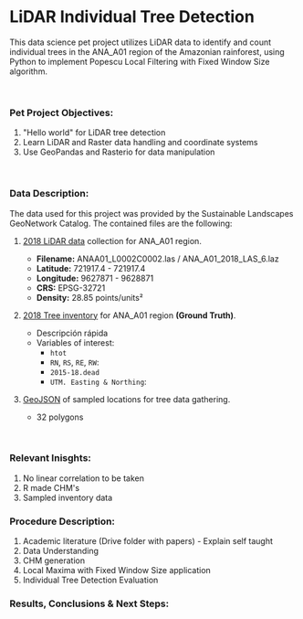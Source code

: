 # LiDAR Individual Tree Detection

This data science pet project utilizes LiDAR data to identify and count individual trees in the ANA_A01 region of the Amazonian rainforest, using Python to implement Popescu Local Filtering with Fixed Window Size algorithm.

&nbsp;

### **Pet Project Objectives:**

1. "Hello world" for LiDAR tree detection
2. Learn LiDAR and Raster data handling and coordinate systems
3. Use GeoPandas and Rasterio for data manipulation

&nbsp;

### **Data Description:**

The data used for this project was provided by the Sustainable Landscapes GeoNetwork Catalog. The contained files are the following:
1. [2018 LiDAR data](https://www.paisagenslidar.cnptia.embrapa.br/geonetwork/srv/por/catalog.search#/metadata/5119e5aa-ab6a-4bb8-a4b4-a3eff77fe564) collection for ANA_A01 region.

    *  **Filename:** ANAA01_L0002C0002.las / ANA_A01_2018_LAS_6.laz
    *  **Latitude:** 721917.4 - 721917.4
    *  **Longitude:** 9627871 - 9628871
    *  **CRS:** EPSG-32721
    *  **Density:** 28.85 points/units²

2. [2018 Tree inventory](https://www.paisagenslidar.cnptia.embrapa.br/geonetwork/srv/spa/catalog.search#/metadata/44d96974-77b0-4e22-9fce-79609604bfd3) for ANA_A01 region **(Ground Truth)**.

    * Descripción rápida
    * Variables of interest:
         * `htot`
         * `RN`, `RS`, `RE`, `RW`: 
         * `2015-18.dead`
         * `UTM. Easting & Northing`: 

3. [GeoJSON](https://www.paisagenslidar.cnptia.embrapa.br/geoserver/wfs?srsName=EPSG%3A4326&typename=geonode%3Aana_a01_2018_plot_location&outputFormat=json&version=1.0.0&service=WFS&request=GetFeature&access_token=76f1f406d2ad11edb93d00163e1134a6) of sampled locations for tree data gathering. 

    * 32 polygons

&nbsp;

### **Relevant Inisghts:**

1. No linear correlation to be taken
2. R made CHM's
3. Sampled inventory data


### **Procedure Description:**

1. Academic literature (Drive folder with papers) - Explain self taught
2. Data Understanding
3. CHM generation
4. Local Maxima with Fixed Window Size application
5. Individual Tree Detection Evaluation


### Results, Conclusions & Next Steps: